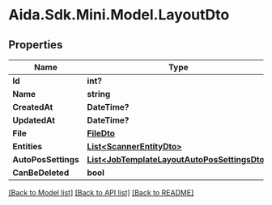 # Aida.Sdk.Mini.Model.LayoutDto

## Properties

Name | Type | Description | Notes
------------ | ------------- | ------------- | -------------
**Id** | **int?** |  | [optional] 
**Name** | **string** |  | [optional] 
**CreatedAt** | **DateTime?** |  | [optional] 
**UpdatedAt** | **DateTime?** |  | [optional] 
**File** | [**FileDto**](FileDto.md) |  | [optional] 
**Entities** | [**List&lt;ScannerEntityDto&gt;**](ScannerEntityDto.md) |  | [optional] 
**AutoPosSettings** | [**List&lt;JobTemplateLayoutAutoPosSettingsDto&gt;**](JobTemplateLayoutAutoPosSettingsDto.md) |  | [optional] 
**CanBeDeleted** | **bool** |  | [optional] 

[[Back to Model list]](../README.md#documentation-for-models) [[Back to API list]](../README.md#documentation-for-api-endpoints) [[Back to README]](../README.md)

